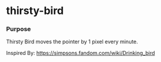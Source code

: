 # thirsty-bird

### Purpose

Thirsty Bird moves the pointer by 1 pixel every minute.

Inspired By:
https://simpsons.fandom.com/wiki/Drinking_bird